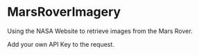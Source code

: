# MarsRoverImagery

Using the NASA Website to retrieve images from the Mars Rover. 

Add your own API Key to the request. 
